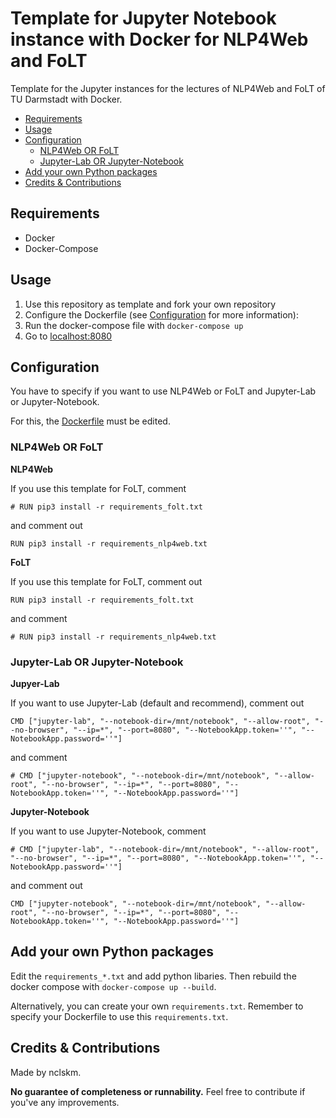 # Template for Jupyter Notebook instance with Docker for NLP4Web and FoLT

Template for the Jupyter instances for the lectures of NLP4Web and FoLT of TU Darmstadt with Docker.

- [Requirements](#requirements)
- [Usage](#usage)
- [Configuration](#configuration)
  - [NLP4Web OR FoLT](#nlp4web-or-folt)
  - [Jupyter-Lab OR Jupyter-Notebook](#jupyter-lab-or-jupyter-notebook)
- [Add your own Python packages](#add-your-own-python-packages)
- [Credits & Contributions](#credits--contributions)

## Requirements

- Docker
- Docker-Compose

## Usage

1. Use this repository as template and fork your own repository
2. Configure the Dockerfile (see [Configuration](#configuration) for more information):
3. Run the docker-compose file with `docker-compose up`
4. Go to [localhost:8080](http://localhost:8080)

## Configuration

You have to specify if you want to use NLP4Web or FoLT and Jupyter-Lab or Jupyter-Notebook.

For this, the [Dockerfile](Dockerfile) must be edited.

### NLP4Web OR FoLT

**NLP4Web**

If you use this template for FoLT, comment

```
# RUN pip3 install -r requirements_folt.txt
```

and comment out

```
RUN pip3 install -r requirements_nlp4web.txt
```

**FoLT**

If you use this template for FoLT, comment out

```
RUN pip3 install -r requirements_folt.txt
```

and comment

```
# RUN pip3 install -r requirements_nlp4web.txt
```

### Jupyter-Lab OR Jupyter-Notebook

**Jupyer-Lab**

If you want to use Jupyter-Lab (default and recommend), comment out

```
CMD ["jupyter-lab", "--notebook-dir=/mnt/notebook", "--allow-root", "--no-browser", "--ip=*", "--port=8080", "--NotebookApp.token=''", "--NotebookApp.password=''"]
```

and comment

```
# CMD ["jupyter-notebook", "--notebook-dir=/mnt/notebook", "--allow-root", "--no-browser", "--ip=*", "--port=8080", "--NotebookApp.token=''", "--NotebookApp.password=''"]
```

**Jupyter-Notebook**

If you want to use Jupyter-Notebook, comment

```
# CMD ["jupyter-lab", "--notebook-dir=/mnt/notebook", "--allow-root", "--no-browser", "--ip=*", "--port=8080", "--NotebookApp.token=''", "--NotebookApp.password=''"]
```

and comment out

```
CMD ["jupyter-notebook", "--notebook-dir=/mnt/notebook", "--allow-root", "--no-browser", "--ip=*", "--port=8080", "--NotebookApp.token=''", "--NotebookApp.password=''"]
```

## Add your own Python packages

Edit the `requirements_*.txt` and add python libaries. Then rebuild the docker compose with `docker-compose up --build`.

Alternatively, you can create your own `requirements.txt`. Remember to specify your Dockerfile to use this `requirements.txt`.

## Credits & Contributions

Made by nclskm.

**No guarantee of completeness or runnability.** Feel free to contribute if you've any improvements.